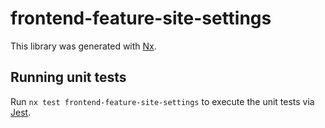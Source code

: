 # frontend-feature-site-settings

This library was generated with [Nx](https://nx.dev).

## Running unit tests

Run `nx test frontend-feature-site-settings` to execute the unit tests via [Jest](https://jestjs.io).
